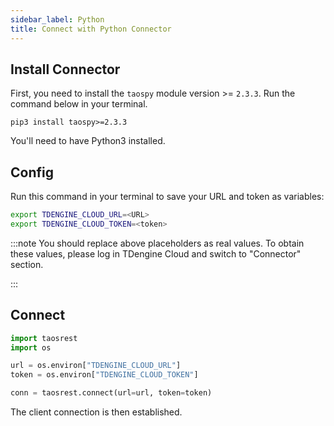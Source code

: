 ```yaml
---
sidebar_label: Python
title: Connect with Python Connector
---
```


## Install Connector

First, you need to install the `taospy` module version >= `2.3.3`. Run the command below in your terminal.

```
pip3 install taospy>=2.3.3
```

You'll need to have Python3 installed.

## Config

Run this command in your terminal to save your URL and token as variables:

```bash
export TDENGINE_CLOUD_URL=<URL>
export TDENGINE_CLOUD_TOKEN=<token>
```

<!-- exclude -->
:::note
You should replace above placeholders as real values. To obtain these values, please log in TDengine Cloud and switch to "Connector" section.

:::
<!-- exclude-end -->

## Connect

```python
import taosrest
import os

url = os.environ["TDENGINE_CLOUD_URL"]
token = os.environ["TDENGINE_CLOUD_TOKEN"]

conn = taosrest.connect(url=url, token=token)
```

The client connection is then established. 

